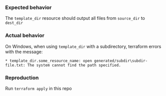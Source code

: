 

### Expected behavior
The `template_dir` resource should output all files from `source_dir` to `dest_dir`

### Actual behavior
On Windows, when using `template_dir` with a subdirectory, terraform errors with the message:
```
* template_dir.some_resource_name: open generated/subdir\subdir-file.txt: The system cannot find the path specified.
```

### Reproduction
Run `terraform apply` in this repo